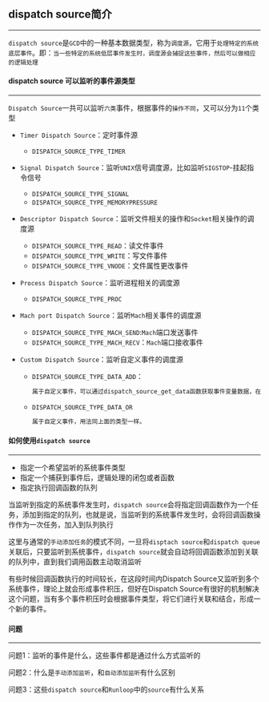 ## dispatch source简介

-------

`dispatch source`是`GCD`中的一种基本数据类型，称为`调度源`，它用于`处理特定的系统底层事件`。即：`当一些特定的系统低层事件发生时，调度源会捕捉这些事件，然后可以做相应的逻辑处理`



#### dispatch source 可以监听的事件源类型

-----------------

`Dispatch Source`一共可以监听`六类`事件，根据事件的`操作不同`，又可以分为`11`个类型

- `Timer Dispatch Source`：定时事件源

  - `DISPATCH_SOURCE_TYPE_TIMER`

- `Signal Dispatch Source`：监听`UNIX`信号调度源，比如监听`SIGSTOP`-挂起指令信号

  - `DISPATCH_SOURCE_TYPE_SIGNAL`
  - `DISPATCH_SOURCE_TYPE_MEMORYPRESSURE`

- `Descriptor Dispatch Source`：监听文件相关的操作和`Socket`相关操作的调度源

  - `DISPATCH_SOURCE_TYPE_READ`：读文件事件
  - `DISPATCH_SOURCE_TYPE_WRITE`：写文件事件
  - `DISPATCH_SOURCE_TYPE_VNODE`：文件属性更改事件

- `Process Dispatch Source`：监听进程相关的调度源

  - `DISPATCH_SOURCE_TYPE_PROC`

- `Mach port Dispatch Source`：监听`Mach`相关事件的调度源

  - `DISPATCH_SOURCE_TYPE_MACH_SEND`:`Mach`端口发送事件
  - `DISPATCH_SOURCE_TYPE_MACH_RECV`：`Mach`端口接收事件

- `Custom Dispatch Source`：监听自定义事件的调度源

  - `DISPATCH_SOURCE_TYPE_DATA_ADD`：

    ```markdown
    属于自定义事件，可以通过dispatch_source_get_data函数获取事件变量数据，在我们自定义的方法中可以调用dispatch_source_merge_data函数向Dispatch Source设置数据，下文中会有详细的演示。
    ```

  - `DISPATCH_SOURCE_TYPE_DATA_OR`

    ```markdown
    属于自定义事件，用法同上面的类型一样。
    ```

    



#### 如何使用`dispatch source`

-------

- 指定一个希望监听的系统事件类型
- 指定一个捕获到事件后，逻辑处理的闭包或者函数
- 指定执行回调函数的队列

当监听到指定的系统事件发生时，`dispatch source`会将指定回调函数作为一个任务，添加到指定的队列，也就是说，当监听到的系统事件发生时，会将回调函数操作作为一次任务，加入到队列执行

这里与通常的`手动添加任务`的模式不同，一旦将`disptach source`和`dispatch queue`关联后，只要监听到系统事件，`dispatch source`就会自动将回调函数添加到关联的队列中，直到我们调用函数主动取消监听

有些时候回调函数执行的时间较长，在这段时间内Dispatch Source又监听到多个系统事件，理论上就会形成事件积压，但好在Dispatch Source有很好的机制解决这个问题，当有多个事件积压时会根据事件类型，将它们进行关联和结合，形成一个新的事件。



#### 问题

-------

问题1：监听的事件是什么，这些事件都是通过什么方式监听的

问题2：什么是`手动添加监听`，和`自动添加监听`有什么区别

问题3：这些`dispatch source`和`Runloop`中的`source`有什么关系